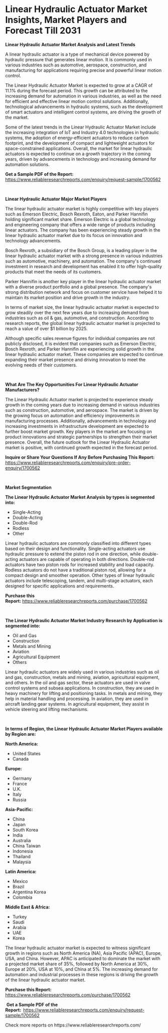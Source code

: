 <p><h1>Linear Hydraulic Actuator Market Insights, Market Players and Forecast Till 2031</h1></p><p><strong>Linear Hydraulic Actuator Market Analysis and Latest Trends</strong></p>
<p><p>A linear hydraulic actuator is a type of mechanical device powered by hydraulic pressure that generates linear motion. It is commonly used in various industries such as automotive, aerospace, construction, and manufacturing for applications requiring precise and powerful linear motion control.</p><p>The Linear Hydraulic Actuator Market is expected to grow at a CAGR of 11.1% during the forecast period. This growth can be attributed to the increasing demand for automation in various industries, as well as the need for efficient and effective linear motion control solutions. Additionally, technological advancements in hydraulic systems, such as the development of smart actuators and intelligent control systems, are driving the growth of the market.</p><p>Some of the latest trends in the Linear Hydraulic Actuator Market include the increasing integration of IoT and Industry 4.0 technologies in hydraulic systems, the adoption of energy-efficient actuators to reduce carbon footprint, and the development of compact and lightweight actuators for space-constrained applications. Overall, the market for linear hydraulic actuators is expected to continue on a growth trajectory in the coming years, driven by advancements in technology and increasing demand for automation solutions.</p></p>
<p><strong>Get a Sample PDF of the Report:&nbsp;</strong> <a href="https://www.reliableresearchreports.com/enquiry/request-sample/1700562">https://www.reliableresearchreports.com/enquiry/request-sample/1700562</a></p>
<p>&nbsp;</p>
<p><strong>Linear Hydraulic Actuator Major Market Players</strong></p>
<p><p>The linear hydraulic actuator market is highly competitive with key players such as Emerson Electric, Bosch Rexroth, Eaton, and Parker Hannifin holding significant market share. Emerson Electric is a global technology and engineering company that offers a wide range of products including linear actuators. The company has been experiencing steady growth in the linear hydraulic actuator market due to its focus on innovation and technology advancements.</p><p>Bosch Rexroth, a subsidiary of the Bosch Group, is a leading player in the linear hydraulic actuator market with a strong presence in various industries such as automotive, machinery, and automation. The company's continued investment in research and development has enabled it to offer high-quality products that meet the needs of its customers.</p><p>Parker Hannifin is another key player in the linear hydraulic actuator market with a diverse product portfolio and a global presence. The company's strong distribution network and focus on customer service have helped it to maintain its market position and drive growth in the industry.</p><p>In terms of market size, the linear hydraulic actuator market is expected to grow steadily over the next few years due to increasing demand from industries such as oil & gas, automotive, and construction. According to research reports, the global linear hydraulic actuator market is projected to reach a value of over $1 billion by 2025.</p><p>Although specific sales revenue figures for individual companies are not publicly disclosed, it is evident that companies such as Emerson Electric, Bosch Rexroth, and Parker Hannifin are experiencing solid growth in the linear hydraulic actuator market. These companies are expected to continue expanding their market presence and driving innovation to meet the evolving needs of their customers.</p></p>
<p>&nbsp;</p>
<p><strong>What Are The Key Opportunities For Linear Hydraulic Actuator Manufacturers?</strong></p>
<p><p>The Linear Hydraulic Actuator market is projected to experience steady growth in the coming years due to increasing demand in various industries such as construction, automotive, and aerospace. The market is driven by the growing focus on automation and efficiency improvements in manufacturing processes. Additionally, advancements in technology and increasing investments in infrastructure development are expected to further boost market growth. Key players in the market are focusing on product innovations and strategic partnerships to strengthen their market presence. Overall, the future outlook for the Linear Hydraulic Actuator market is positive, with continued growth expected in the forecast period.</p></p>
<p><strong>Inquire or Share Your Questions If Any Before Purchasing This Report:</strong> <a href="https://www.reliableresearchreports.com/enquiry/pre-order-enquiry/1700562">https://www.reliableresearchreports.com/enquiry/pre-order-enquiry/1700562</a></p>
<p>&nbsp;</p>
<p><strong>Market Segmentation</strong></p>
<p><strong>The Linear Hydraulic Actuator Market Analysis by types is segmented into:</strong></p>
<p><ul><li>Single-Acting</li><li>Double-Acting</li><li>Double-Rod</li><li>Rodless</li><li>Other</li></ul></p>
<p><p>Linear hydraulic actuators are commonly classified into different types based on their design and functionality. Single-acting actuators use hydraulic pressure to extend the piston rod in one direction, while double-acting actuators are capable of operating in both directions. Double-rod actuators have two piston rods for increased stability and load capacity. Rodless actuators do not have a traditional piston rod, allowing for a compact design and smoother operation. Other types of linear hydraulic actuators include telescoping, tandem, and multi-stage actuators, each designed for specific applications and requirements.</p></p>
<p><strong>Purchase this Report:&nbsp;</strong><a href="https://www.reliableresearchreports.com/purchase/1700562">https://www.reliableresearchreports.com/purchase/1700562</a></p>
<p>&nbsp;</p>
<p><strong>The Linear Hydraulic Actuator Market Industry Research by Application is segmented into:</strong></p>
<p><ul><li>Oil and Gas</li><li>Construction</li><li>Metals and Mining</li><li>Aviation</li><li>Agricultural Equipment</li><li>Others</li></ul></p>
<p><p>Linear hydraulic actuators are widely used in various industries such as oil and gas, construction, metals and mining, aviation, agricultural equipment, and others. In the oil and gas sector, these actuators are used in valve control systems and subsea applications. In construction, they are used in heavy machinery for lifting and positioning tasks. In metals and mining, they help in material handling and processing. In aviation, they are used in aircraft landing gear systems. In agricultural equipment, they assist in vehicle steering and lifting mechanisms.</p></p>
<p>&nbsp;</p>
<p><strong>In terms of Region, the Linear Hydraulic Actuator Market Players available by Region are:</strong></p>
<p>
    <p> <strong> North America: </strong>
        <ul>
            <li>United States</li>
            <li>Canada</li>
        </ul>
        </p> 
    <p> <strong> Europe: </strong>
        <ul>
            <li>Germany</li>
            <li>France</li>
            <li>U.K.</li>
            <li>Italy</li>
            <li>Russia</li>
        </ul>
        </p> 
    <p> <strong> Asia-Pacific: </strong>
        <ul>
            <li>China</li>
            <li>Japan</li>
            <li>South Korea</li>
            <li>India</li>
            <li>Australia</li>
            <li>China Taiwan</li>
            <li>Indonesia</li>
            <li>Thailand</li>
            <li>Malaysia</li>
        </ul>
        </p> 
    <p> <strong> Latin America: </strong>
        <ul>
            <li>Mexico</li>
            <li>Brazil</li>
            <li>Argentina Korea</li>
            <li>Colombia</li>
        </ul>
        </p> 
    <p> <strong> Middle East & Africa: </strong>
        <ul>
            <li>Turkey</li>
            <li>Saudi</li>
            <li>Arabia</li>
            <li>UAE</li>
            <li>Korea</li>
        </ul>
    </p>
    </p>
<p><p>The linear hydraulic actuator market is expected to witness significant growth in regions such as North America (NA), Asia Pacific (APAC), Europe, USA, and China. However, APAC is anticipated to dominate the market with a projected market share of 35%, followed by North America at 30%, Europe at 20%, USA at 10%, and China at 5%. The increasing demand for automation and industrial processes in these regions is driving the growth of the linear hydraulic actuator market.</p></p>
<p><strong>Purchase this Report: </strong><a href="https://www.reliableresearchreports.com/purchase/1700562">https://www.reliableresearchreports.com/purchase/1700562</a></p>
<p>&nbsp;<strong>Get a Sample PDF of the Report:&nbsp;&nbsp;</strong><a href="https://www.reliableresearchreports.com/enquiry/request-sample/1700562">https://www.reliableresearchreports.com/enquiry/request-sample/1700562</a></p>
<p><strong></strong></p>
<p>Check more reports on https://www.reliableresearchreports.com/</p>